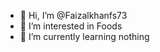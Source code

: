 - 👋 Hi, I’m @Faizalkhanfs73
- 👀 I’m interested in Foods
- 🌱 I’m currently learning nothing
<!---
Faizalkhanfs73/Faizalkhanfs73 is a ✨ special ✨ repository because its `README.md` (this file) appears on your GitHub profile.
You can click the Preview link to take a look at your changes.
--->
